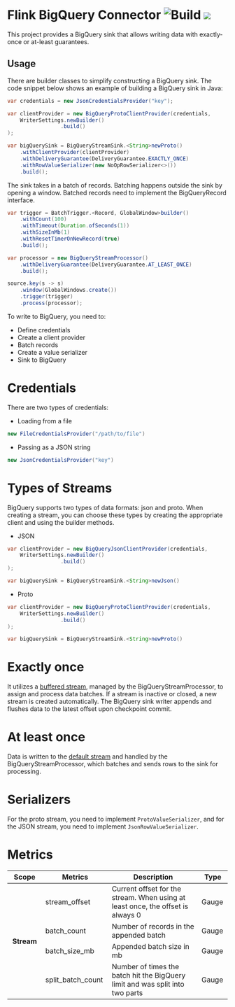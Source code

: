 # Flink BigQuery Connector ![Build](https://github.com/vinted/flink-big-query-connector/actions/workflows/gradle.yml/badge.svg) [![](https://jitpack.io/v/com.vinted/flink-big-query-connector.svg)](https://jitpack.io/#com.vinted/flink-big-query-connector)

This project provides a BigQuery sink that allows writing data with exactly-once or at-least guarantees.

## Usage

There are builder classes to simplify constructing a BigQuery sink. The code snippet below shows an example of building a BigQuery sink in Java:

```java
var credentials = new JsonCredentialsProvider("key");

var clientProvider = new BigQueryProtoClientProvider(credentials,
    WriterSettings.newBuilder()
                 .build()
);

var bigQuerySink = BigQueryStreamSink.<String>newProto()
    .withClientProvider(clientProvider)
    .withDeliveryGuarantee(DeliveryGuarantee.EXACTLY_ONCE)
    .withRowValueSerializer(new NoOpRowSerializer<>())
    .build();
```

The sink takes in a batch of records. Batching happens outside the sink by opening a window. Batched records need to implement the BigQueryRecord interface.

```java
var trigger = BatchTrigger.<Record, GlobalWindow>builder()
    .withCount(100)
    .withTimeout(Duration.ofSeconds(1))
    .withSizeInMb(1)
    .withResetTimerOnNewRecord(true)
    .build();

var processor = new BigQueryStreamProcessor()
    .withDeliveryGuarantee(DeliveryGuarantee.AT_LEAST_ONCE)
    .build();

source.key(s -> s)
    .window(GlobalWindows.create())
    .trigger(trigger)
    .process(processor);

```

To write to BigQuery, you need to:

- Define credentials
- Create a client provider
- Batch records
- Create a value serializer
- Sink to BigQuery

# Credentials

There are two types of credentials:

- Loading from a file

```java
new FileCredentialsProvider("/path/to/file")
```

- Passing as a JSON string

```java
new JsonCredentialsProvider("key")
```

# Types of Streams

BigQuery supports two types of data formats: json and proto. When creating a stream, you can choose these types by creating the appropriate client and using the builder methods.

- JSON

```java
var clientProvider = new BigQueryJsonClientProvider(credentials,
    WriterSettings.newBuilder()
                 .build()
);

var bigQuerySink = BigQueryStreamSink.<String>newJson()
```

- Proto

```java
var clientProvider = new BigQueryProtoClientProvider(credentials,
    WriterSettings.newBuilder()
                 .build()
);

var bigQuerySink = BigQueryStreamSink.<String>newProto()
```

# Exactly once

It utilizes a [buffered stream](https://cloud.google.com/bigquery/docs/write-api#buffered_type), managed by the BigQueryStreamProcessor, to assign and process data batches. If a stream is inactive or closed, a new stream is created automatically. The BigQuery sink writer appends and flushes data to the latest offset upon checkpoint commit.

# At least once

Data is written to the [default stream](https://cloud.google.com/bigquery/docs/write-api#default_stream) and handled by the BigQueryStreamProcessor, which batches and sends rows to the sink for processing.

# Serializers

For the proto stream, you need to implement `ProtoValueSerializer`, and for the JSON stream, you need to implement `JsonRowValueSerializer`.

# Metrics

<table class="table table-bordered">
  <thead>
    <tr>
      <th class="text-left" style="width: 15%">Scope</th>
      <th class="text-left" style="width: 18%">Metrics</th>
      <th class="text-left" style="width: 39%">Description</th>
      <th class="text-left" style="width: 10%">Type</th>
    </tr>
  </thead>
  <tbody>
    <tr>
        <th rowspan="8">Stream</th>
        <td>stream_offset</td>
        <td>Current offset for the stream. When using at least once, the offset is always 0</td>
        <td>Gauge</td>
    </tr>
    <tr>
        <td>batch_count</td>
        <td>Number of records in the appended batch</td>
        <td>Gauge</td>
    </tr>
    <tr>
        <td>batch_size_mb</td>
        <td>Appended batch size in mb</td>
        <td>Gauge</td>
    </tr>
    <tr>
        <td>split_batch_count</td>
        <td>Number of times the batch hit the BigQuery limit and was split into two parts</td>
        <td>Gauge</td>
    </tr>
  </tbody>
</table>
